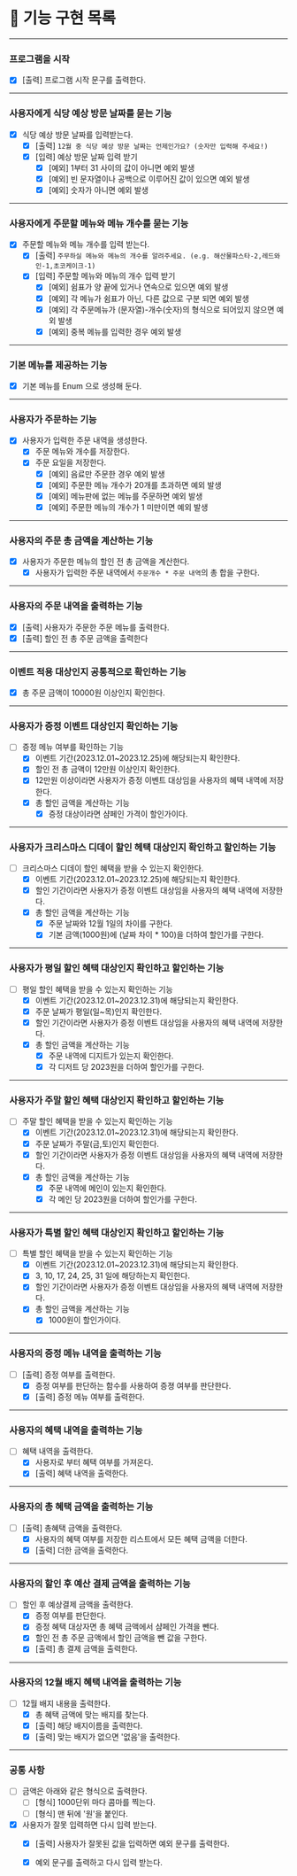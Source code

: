 # 🚀 기능 구현 목록

---

### 프로그램을 시작

- [X] [출력] 프로그램 시작 문구를 출력한다.

---

### 사용자에게 식당 예상 방문 날짜를 묻는 기능

- [X] 식당 예상 방문 날짜를 입력받는다.
    - [X] [출력] `12월 중 식당 예상 방문 날짜는 언제인가요? (숫자만 입력해 주세요!)`
    - [X] [입력] 예상 방문 날짜 입력 받기
        - [X] [예외] 1부터 31 사이의 값이 아니면 예외 발생
        - [X] [예외] 빈 문자열이나 공백으로 이루어진 값이 있으면 예외 발생
        - [X] [예외] 숫자가 아니면 예외 발생

---

### 사용자에게 주문할 메뉴와 메뉴 개수를 묻는 기능

- [X] 주문할 메뉴와 메뉴 개수를 입력 받는다.
    - [X] [출력] `주무하실 메뉴와 메뉴의 개수를 알려주세요. (e.g. 해산물파스타-2,레드와인-1,초코케이크-1)`
    - [X] [입력] 주문할 메뉴와 메뉴의 개수 입력 받기
        - [X] [예외] 쉼표가 양 끝에 있거나 연속으로 있으면 예외 발생
        - [X] [예외] 각 메뉴가 쉼표가 아닌, 다른 값으로 구분 되면 예외 발생
        - [X] [예외] 각 주문메뉴가 (문자열)-개수(숫자)의 형식으로 되어있지 않으면 예외 발생
        - [X] [예외] 중복 메뉴를 입력한 경우 예외 발생

---

### 기본 메뉴를 제공하는 기능

- [X] 기본 메뉴를 Enum 으로 생성해 둔다.

---

### 사용자가 주문하는 기능

- [X] 사용자가 입력한 주문 내역을 생성한다.
    - [X] 주문 메뉴와 개수를 저장한다.
    - [X] 주문 요일을 저장한다.
        - [X] [예외] 음료만 주문한 경우 예외 발생
        - [X] [예외] 주문한 메뉴 개수가 20개를 초과하면 예외 발생
        - [X] [예외] 메뉴판에 없는 메뉴를 주문하면 예외 발생
        - [X] [예외] 주문한 메뉴의 개수가 1 미만이면 예외 발생

---

### 사용자의 주문 총 금액을 계산하는 기능

- [X] 사용자가 주문한 메뉴의 할인 전 총 금액을 계산한다.
    - [X] 사용자가 입력한 주문 내역에서 `주문개수 * 주문 내역`의 총 합을 구한다.

---

### 사용자의 주문 내역을 출력하는 기능

- [X] [출력] 사용자가 주문한 주문 메뉴를 출력한다.
- [X] [출력] 할인 전 총 주문 금액을 출력한다

---

### 이벤트 적용 대상인지 공통적으로 확인하는 기능

- [X] 총 주문 금액이 10000원 이상인지 확인한다.

---

### 사용자가 증정 이벤트 대상인지 확인하는 기능

- [ ] 증정 메뉴 여부를 확인하는 기능
    - [X] 이벤트 기간(2023.12.01~2023.12.25)에 해당되는지 확인한다.
    - [X] 할인 전 총 금액이 12만원 이상인지 확인한다.
    - [X] 12만원 이상이라면 사용자가 증정 이벤트 대상임을 사용자의 혜택 내역에 저장한다.
    - [X] 총 할인 금액을 계산하는 기능
        - [X] 증정 대상이라면 샴페인 가격이 할인가이다.

---

### 사용자가 크리스마스 디데이 할인 헤턕 대상인지 확인하고 할인하는 기능

- [ ] 크리스마스 디데이 할인 혜택을 받을 수 있는지 확인한다.
    - [X] 이벤트 기간(2023.12.01~2023.12.25)에 해당되는지 확인한다.
    - [X] 할인 기간이라면 사용자가 증정 이벤트 대상임을 사용자의 혜택 내역에 저장한다.
    - [X] 총 할인 금액을 계산하는 기능
        - [X] 주문 날짜와 12월 1일의 차이를 구한다.
        - [X] 기본 금액(1000원)에 (날짜 차이 * 100)을 더하여 할인가를 구한다.

---

### 사용자가 평일 할인 혜택 대상인지 확인하고 할인하는 기능

- [ ] 평일 할인 혜택을 받을 수 있는지 확인하는 기능
    - [X] 이벤트 기간(2023.12.01~2023.12.31)에 해당되는지 확인한다.
    - [X] 주문 날짜가 평일(일~목)인지 확인한다.
    - [X] 할인 기간이라면 사용자가 증정 이벤트 대상임을 사용자의 혜택 내역에 저장한다.
    - [X] 총 할인 금액을 계산하는 기능
        - [X] 주문 내역에 디지트가 있는지 확인한다.
        - [X] 각 디저트 당 2023원을 더하여 할인가를 구한다.

---

### 사용자가 주말 할인 혜택 대상인지 확인하고 할인하는 기능

- [ ] 주말 할인 혜택을 받을 수 있는지 확인하는 기능
    - [X] 이벤트 기간(2023.12.01~2023.12.31)에 해당되는지 확인한다.
    - [X] 주문 날짜가 주말(금,토)인지 확인한다.
    - [X] 할인 기간이라면 사용자가 증정 이벤트 대상임을 사용자의 혜택 내역에 저장한다.
    - [X] 총 할인 금액을 계산하는 기능
        - [X] 주문 내역에 메인이 있는지 확인한다.
        - [X] 각 메인 당 2023원을 더하여 할인가를 구한다.

---

### 사용자가 특별 할인 혜택 대상인지 확인하고 할인하는 기능

- [ ] 특별 할인 혜택을 받을 수 있는지 확인하는 기능
    - [X] 이벤트 기간(2023.12.01~2023.12.31)에 해당되는지 확인한다.
    - [X] 3, 10, 17, 24, 25, 31 일에 해당하는지 확인한다.
    - [X] 할인 기간이라면 사용자가 증정 이벤트 대상임을 사용자의 혜택 내역에 저장한다.
    - [X] 총 할인 금액을 계산하는 기능
        - [X] 1000원이 할인가이다.

---

### 사용자의 증정 메뉴 내역을 출력하는 기능

- [ ] [출력] 증정 여부를 출력한다.
    - [X] 증정 여부를 판단하는 함수를 사용하여 증졍 여부를 판단한다.
    - [X] [출력] 증정 메뉴 여부를 출력한다.

---

### 사용자의 혜택 내역을 출력하는 기능

- [ ] 혜택 내역을 출력한다.
    - [X] 사용자로 부터 혜택 여부를 가져온다.
    - [X] [출력] 혜택 내역을 출력한다.

---

### 사용자의 총 혜택 금액을 출력하는 기능

- [ ] [출력] 총혜택 금액을 출력한다.
    - [X] 사용자의 혜택 여부를 저장한 리스트에서 모든 혜택 금액을 더한다.
    - [X] [출력] 더한 금액을 출력한다.

---

### 사용자의 할인 후 예산 결제 금액을 출력하는 기능

- [ ] 할인 후 예상결제 금액을 출력한다.
    - [X] 증정 여부를 판단한다.
    - [X] 증정 혜택 대상자면 총 혜택 금액에서 샴페인 가격을 뺀다.
    - [X] 할인 전 총 주문 금액에서 할인 금액을 뺀 값을 구한다.
    - [X] [출력] 총 결제 금액을 출력한다.

---

### 사용자의 12월 배지 혜택 내역을 출력하는 기능

- [ ] 12월 배지 내용을 출력한다.
    - [X] 총 혜택 금액에 맞는 배지를 찾는다.
    - [X] [출력] 해당 배지이름을 출력한다.
    - [X] [출력] 맞는 배지가 없으면 '없음'을 출력한다.

---

### 공통 사항

- [ ] 금액은 아래와 같은 형식으로 출력한다.
    - [ ] [형식] 1000단위 마다 콤마를 찍는다.
    - [ ] [형식] 맨 뒤에 '원'을 붙인다.
- [X] 사용자가 잘못 입력하면 다시 입력 받는다.
    - [X] [출력] 사용자가 잘못된 값을 입력하면 예외 문구를 출력한다.
    - [X] 예외 문구를 출력하고 다시 입력 받는다.

